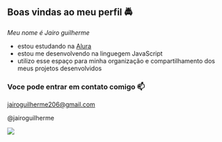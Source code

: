 ## Boas vindas ao meu perfil 🚔

_Meu nome é Jairo guilherme_

- estou estudando na [Alura](https://www.alura.com.br)
- estou me desenvolvendo na linguegem JavaScript
- utilizo esse espaço para minha organização e compartilhamento dos meus projetos desenvolvidos

### Voce pode entrar em contato comigo 📫

jairoguilherme206@gmail.com

@jairoguilherme

![](https://tenor.com/pt-BR/view/goku-gif-22710398)
